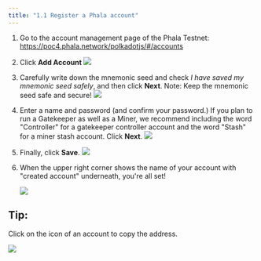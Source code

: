 ```yaml
---
title: "1.1 Register a Phala account"
---
```


1. Go to the account management page of the Phala Testnet: <https://poc4.phala.network/polkadotjs/#/accounts>
2. Click **Add Account**
    ![](/images/docs/poc3/1-1.1.jpg)

3. Carefully write down the mnemonic seed and check *I have saved my mnemonic seed safely*, and then click **Next**. Note: Keep the mnemonic seed safe and secure!
    ![](/images/docs/poc3/1-1.2.jpg)

4. Enter a name and password (and confirm your password.) If you plan to run a Gatekeeper as well as a Miner, we recommend including the word "Controller" for a gatekeeper controller account and the word "Stash" for a miner stash account. Click **Next**.
    ![](/images/docs/poc3/1-1.3.jpg)

5. Finally, click **Save**. 
    ![](/images/docs/poc3/1-1.4.jpg)

6. When the upper right corner shows the name of your account with  "created account" underneath, you're all set!
 
    ![](/images/docs/poc3/1-1.5.jpg)

## Tip:

Click on the icon of an account to copy the address.

![](/images/docs/poc3/1-1.6.jpg)
